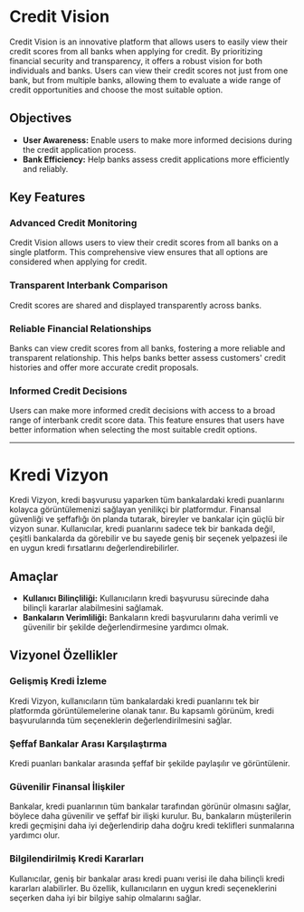# Credit Vision

Credit Vision is an innovative platform that allows users to easily view their credit scores from all banks when applying for credit. By prioritizing financial security and transparency, it offers a robust vision for both individuals and banks. Users can view their credit scores not just from one bank, but from multiple banks, allowing them to evaluate a wide range of credit opportunities and choose the most suitable option.

## Objectives

- **User Awareness:** Enable users to make more informed decisions during the credit application process.
- **Bank Efficiency:** Help banks assess credit applications more efficiently and reliably.

## Key Features

### Advanced Credit Monitoring

Credit Vision allows users to view their credit scores from all banks on a single platform. This comprehensive view ensures that all options are considered when applying for credit.

### Transparent Interbank Comparison

Credit scores are shared and displayed transparently across banks.

### Reliable Financial Relationships

Banks can view credit scores from all banks, fostering a more reliable and transparent relationship. This helps banks better assess customers' credit histories and offer more accurate credit proposals.

### Informed Credit Decisions

Users can make more informed credit decisions with access to a broad range of interbank credit score data. This feature ensures that users have better information when selecting the most suitable credit options.

--------------------------------------

# Kredi Vizyon

Kredi Vizyon, kredi başvurusu yaparken tüm bankalardaki kredi puanlarını kolayca görüntülemenizi sağlayan yenilikçi bir platformdur. Finansal güvenliği ve şeffaflığı ön planda tutarak, bireyler ve bankalar için güçlü bir vizyon sunar. Kullanıcılar, kredi puanlarını sadece tek bir bankada değil, çeşitli bankalarda da görebilir ve bu sayede geniş bir seçenek yelpazesi ile en uygun kredi fırsatlarını değerlendirebilirler.

## Amaçlar

- **Kullanıcı Bilinçliliği:** Kullanıcıların kredi başvurusu sürecinde daha bilinçli kararlar alabilmesini sağlamak.
- **Bankaların Verimliliği:** Bankaların kredi başvurularını daha verimli ve güvenilir bir şekilde değerlendirmesine yardımcı olmak.

## Vizyonel Özellikler

### Gelişmiş Kredi İzleme

Kredi Vizyon, kullanıcıların tüm bankalardaki kredi puanlarını tek bir platformda görüntülemelerine olanak tanır. Bu kapsamlı görünüm, kredi başvurularında tüm seçeneklerin değerlendirilmesini sağlar.

### Şeffaf Bankalar Arası Karşılaştırma

Kredi puanları bankalar arasında şeffaf bir şekilde paylaşılır ve görüntülenir.

### Güvenilir Finansal İlişkiler

Bankalar, kredi puanlarının tüm bankalar tarafından görünür olmasını sağlar, böylece daha güvenilir ve şeffaf bir ilişki kurulur. Bu, bankaların müşterilerin kredi geçmişini daha iyi değerlendirip daha doğru kredi teklifleri sunmalarına yardımcı olur.

### Bilgilendirilmiş Kredi Kararları

Kullanıcılar, geniş bir bankalar arası kredi puanı verisi ile daha bilinçli kredi kararları alabilirler. Bu özellik, kullanıcıların en uygun kredi seçeneklerini seçerken daha iyi bir bilgiye sahip olmalarını sağlar.
